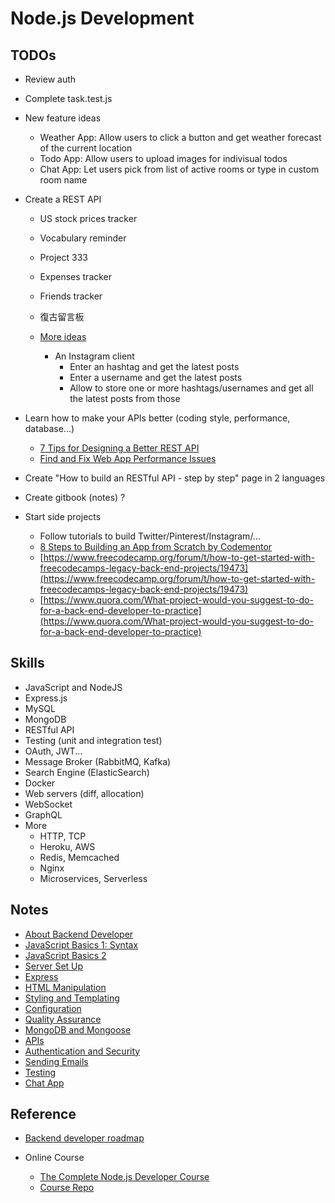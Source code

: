 # Node.js Development

## TODOs

* Review auth

* Complete task.test.js

* New feature ideas
  * Weather App: Allow users to click a button and get weather forecast of the current location
  * Todo App: Allow users to upload images for indivisual todos
  * Chat App: Let users pick from list of active rooms or type in custom room name

* Create a REST API
  * US stock prices tracker
  * Vocabulary reminder
  * Project 333

  * Expenses tracker
  * Friends tracker
  * 復古留言板
  * [More ideas](https://flaviocopes.com/sample-app-ideas/)
    * An Instagram client
      * Enter an hashtag and get the latest posts
      * Enter a username and get the latest posts
      * Allow to store one or more hashtags/usernames and get all the latest posts from those

* Learn how to make your APIs better (coding style, performance, database...)
  * [7 Tips for Designing a Better REST API](https://www.kennethlange.com/7-tips-for-designing-a-better-rest-api/)
  * [Find and Fix Web App Performance Issues](https://developers.google.com/web/fundamentals/codelabs/web-perf/)

* Create "How to build an RESTful API - step by step" page in 2 languages

* Create gitbook (notes) ?

* Start side projects
  * Follow tutorials to build Twitter/Pinterest/Instagram/...
  * [8 Steps to Building an App from Scratch by Codementor](https://tinyurl.com/tajj522)
  * [https://www.freecodecamp.org/forum/t/how-to-get-started-with-freecodecamps-legacy-back-end-projects/19473](https://www.freecodecamp.org/forum/t/how-to-get-started-with-freecodecamps-legacy-back-end-projects/19473)
  * [https://www.quora.com/What-project-would-you-suggest-to-do-for-a-back-end-developer-to-practice](https://www.quora.com/What-project-would-you-suggest-to-do-for-a-back-end-developer-to-practice)

## Skills

* JavaScript and NodeJS
* Express.js
* MySQL
* MongoDB
* RESTful API
* Testing (unit and integration test)
* OAuth, JWT...
* Message Broker (RabbitMQ, Kafka)
* Search Engine (ElasticSearch)
* Docker
* Web servers (diff, allocation)
* WebSocket
* GraphQL
* More
  * HTTP, TCP
  * Heroku, AWS
  * Redis, Memcached
  * Nginx
  * Microservices, Serverless

## Notes

* [About Backend Developer](./course_notes/backend_developer.md)
* [JavaScript Basics 1: Syntax](./course_notes/js_basics1.md)
* [JavaScript Basics 2](./course_notes/js_basics2.md)
* [Server Set Up](./course_notes/server.md)
* [Express](./course_notes/express.md)
* [HTML Manipulation](./course_notes/html_manipulation.md)
* [Styling and Templating](./course_notes/styling_and_templating.md)
* [Configuration](./course_notes/config.md)
* [Quality Assurance](./course_notes/qa.md)
* [MongoDB and Mongoose](./course_notes/mongodb.md)
* [APIs](./course_notes/apis.md)
* [Authentication and Security](./course_notes/authentication_and_security.md)
* [Sending Emails](./course_notes/sending_emails.md)
* [Testing](./course_notes/testing.md)
* [Chat App](./course_notes/chat_app.md)

## Reference

* [Backend developer roadmap](https://github.com/kamranahmedse/developer-roadmap)

* Online Course
  * [The Complete Node.js Developer Course](https://www.udemy.com/course/the-complete-nodejs-developer-course-2/)
  * [Course Repo](https://links.mead.io/nodecourse)
